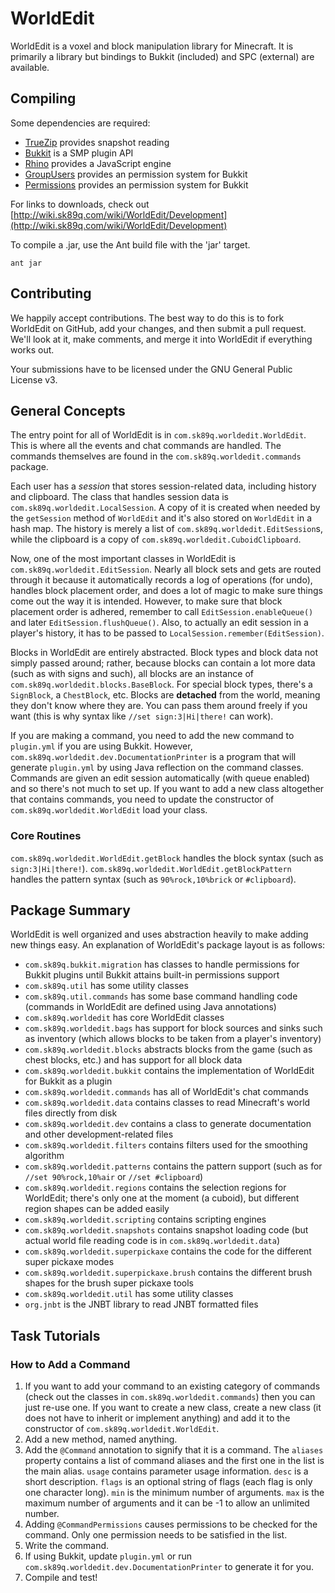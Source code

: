 WorldEdit
=========

WorldEdit is a voxel and block manipulation library for Minecraft. It is
primarily a library but bindings to Bukkit (included) and SPC (external)
are available.

Compiling
---------

Some dependencies are required:

- [TrueZip](http://java.net/projects/truezip) provides snapshot reading
- [Bukkit](http://bukkit.org/) is a SMP plugin API
- [Rhino](http://www.mozilla.org/rhino/) provides a JavaScript engine
- [GroupUsers](http://forums.bukkit.org/threads/639/) provides an
    permission system for Bukkit
- [Permissions](http://forums.bukkit.org/threads/1403/) provides an
    permission system for Bukkit

For links to downloads, check out
[http://wiki.sk89q.com/wiki/WorldEdit/Development](http://wiki.sk89q.com/wiki/WorldEdit/Development)

To compile a .jar, use the Ant build file with the 'jar' target.

    ant jar

Contributing
------------

We happily accept contributions. The best way to do this is to fork
WorldEdit on GitHub, add your changes, and then submit a pull request. We'll
look at it, make comments, and merge it into WorldEdit if everything
works out.

Your submissions have to be licensed under the GNU General Public License v3.

General Concepts
----------------

The entry point for all of WorldEdit is in `com.sk89q.worldedit.WorldEdit`.
This is where all the events and chat commands are handled. The commands
themselves are found in the `com.sk89q.worldedit.commands` package.

Each user has a _session_ that stores session-related data, including
history and clipboard. The class that handles session data is
`com.sk89q.worldedit.LocalSession`. A copy of it is created when needed
by the `getSession` method of `WorldEdit` and it's also stored on
`WorldEdit` in a hash map. The history is merely a list of
`com.sk89q.worldedit.EditSession`s, while the clipboard is a copy of
`com.sk89q.worldedit.CuboidClipboard`.

Now, one of the most important classes in WorldEdit is
`com.sk89q.worldedit.EditSession`. Nearly all block sets and gets are routed
through it because it automatically records a log of operations (for undo),
handles block placement order, and does a lot of magic to make sure things
come out the way it is intended. However, to make sure that block placement
order is adhered, remember to call `EditSession.enableQueue()` and later
`EditSession.flushQueue()`. Also, to actually an edit session in a player's
history, it has to be passed to `LocalSession.remember(EditSession)`.

Blocks in WorldEdit are entirely abstracted. Block types and block data not
simply passed around; rather, because blocks can contain a lot more data
(such as with signs and such), all blocks are an instance of
`com.sk89q.worldedit.blocks.BaseBlock`. For special block types, there's
a `SignBlock`, a `ChestBlock`, etc. Blocks are __detached__ from the world,
meaning they don't know where they are. You can pass them around freely
if you want (this is why syntax like `//set sign:3|Hi|there!` can work).

If you are making a command, you need to add the new command to `plugin.yml`
if you are using Bukkit. However,
`com.sk89q.worldedit.dev.DocumentationPrinter` is a program that will
generate `plugin.yml` by using Java reflection on the command classes.
Commands are given an edit session automatically (with queue
enabled) and so there's not much to set up. If you want to add a new class
altogether that contains commands, you need to update the constructor of
`com.sk89q.worldedit.WorldEdit` load your class.

### Core Routines ###

`com.sk89q.worldedit.WorldEdit.getBlock` handles the block syntax
(such as `sign:3|Hi|there!`).
`com.sk89q.worldedit.WorldEdit.getBlockPattern` handles the pattern
syntax (such as `90%rock,10%brick` or `#clipboard`).

Package Summary
---------------

WorldEdit is well organized and uses abstraction heavily to make adding new
things easy. An explanation of WorldEdit's package layout is as follows:

* `com.sk89q.bukkit.migration` has classes to handle permissions for
  Bukkit plugins until Bukkit attains built-in permissions support
* `com.sk89q.util` has some utility classes
* `com.sk89q.util.commands` has some base command handling code
  (commands in WorldEdit are defined using Java annotations)
* `com.sk89q.worldedit` has core WorldEdit classes
* `com.sk89q.worldedit.bags` has support for block sources and sinks
  such as inventory (which allows blocks to be taken from a player's
  inventory)
* `com.sk89q.worldedit.blocks` abstracts blocks from the game
  (such as chest blocks, etc.) and has support for all block data
* `com.sk89q.worldedit.bukkit` contains the implementation of WorldEdit
  for Bukkit as a plugin
* `com.sk89q.worldedit.commands` has all of WorldEdit's chat commands
* `com.sk89q.worldedit.data` contains classes to read Minecraft's world
  files directly from disk
* `com.sk89q.worldedit.dev` contains a class to generate documentation
  and other development-related files
* `com.sk89q.worldedit.filters` contains filters used for the smoothing
  algorithm
* `com.sk89q.worldedit.patterns` contains the pattern support
  (such as for `//set 90%rock,10%air` or `//set #clipboard`)
* `com.sk89q.worldedit.regions` contains the selection regions for
  WorldEdit; there's only one at the moment (a cuboid), but different
  region shapes can be added easily
* `com.sk89q.worldedit.scripting` contains scripting engines
* `com.sk89q.worldedit.snapshots` contains snapshot loading code (but
  actual world file reading code is in `com.sk89q.worldedit.data`)
* `com.sk89q.worldedit.superpickaxe` contains the code for the different
  super pickaxe modes
* `com.sk89q.worldedit.superpickaxe.brush` contains the different brush
  shapes for the brush super pickaxe tools
* `com.sk89q.worldedit.util` has some utility classes
* `org.jnbt` is the JNBT library to read JNBT formatted files

Task Tutorials
--------------

### How to Add a Command ###

1. If you want to add your command to an existing category of commands
   (check out the classes in `com.sk89q.worldedit.commands`) then you
   can just re-use one. If you want to create a new class, create a new
   class (it does not have to inherit or implement anything) and add it
   to the constructor of `com.sk89q.worldedit.WorldEdit`.
2. Add a new method, named anything.
3. Add the `@Command` annotation to signify that it is a command. The
    `aliases` property contains a list of command aliases and the first
    one in the list is the main alias. `usage` contains parameter usage
    information. `desc` is a short description. `flags` is an optional
    string of flags (each flag is only one character long).
    `min` is the minimum number of arguments. `max` is the maximum number of
    arguments and it can be -1 to allow an unlimited number.
4. Adding `@CommandPermissions` causes permissions to be checked for the
   command. Only one permission needs to be satisfied in the list.
5. Write the command.
6. If using Bukkit, update `plugin.yml` or run
   `com.sk89q.worldedit.dev.DocumentationPrinter` to generate it for you.
7. Compile and test!

